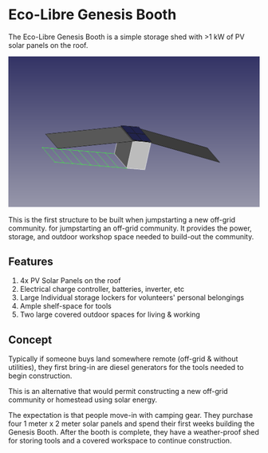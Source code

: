 # Eco-Libre Genesis Booth

The Eco-Libre Genesis Booth is a simple storage shed with >1 kW of PV solar panels on the roof.

<img src="images/genesis-booth_2023.06.png?raw=true" alt="Screenshot of CAD file"></a>

This is the first structure to be built when jumpstarting a new off-grid community. for jumpstarting an off-grid community. It provides the power, storage, and outdoor workshop space needed to build-out the community.

## Features

1. 4x PV Solar Panels on the roof
1. Electrical charge controller, batteries, inverter, etc
1. Large Individual storage lockers for volunteers' personal belongings
1. Ample shelf-space for tools
1. Two large covered outdoor spaces for living & working

## Concept

Typically if someone buys land somewhere remote (off-grid & without utilities), they first bring-in are diesel generators for the tools needed to begin construction.

This is an alternative that would permit constructing a new off-grid community or homestead using solar energy.

The expectation is that people move-in with camping gear. They purchase four 1 meter x 2 meter solar panels and spend their first weeks building the Genesis Booth. After the booth is complete, they have a weather-proof shed for storing tools and a covered workspace to continue construction.
